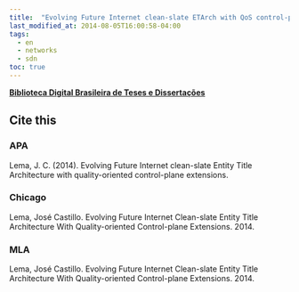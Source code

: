 ```yaml
---
title:  "Evolving Future Internet clean-slate ETArch with QoS control-plane extensions"
last_modified_at: 2014-08-05T16:00:58-04:00
tags:
  - en
  - networks
  - sdn
toc: true
---
```


[**Biblioteca Digital Brasileira de Teses e Dissertações**](http://bdtd.ibict.br/vufind/Record/UFRN_7ccf2b703d54b0fd8cc548ccd747339a)


## Cite this

### APA
Lema, J. C. (2014). Evolving Future Internet clean-slate Entity Title Architecture with quality-oriented control-plane extensions.

### Chicago
Lema, José Castillo. Evolving Future Internet Clean-slate Entity Title Architecture With Quality-oriented Control-plane Extensions. 2014.

### MLA
Lema, José Castillo. Evolving Future Internet Clean-slate Entity Title Architecture With Quality-oriented Control-plane Extensions. 2014.